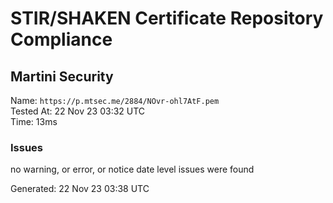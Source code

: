 # STIR/SHAKEN Certificate Repository Compliance

## Martini Security

Name: `https://p.mtsec.me/2884/NOvr-ohl7AtF.pem`\
Tested At: 22 Nov 23 03:32 UTC\
Time: 13ms

### Issues

no warning, or error, or notice date level issues were found

Generated: 22 Nov 23 03:38 UTC